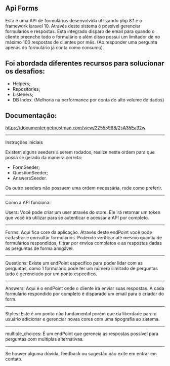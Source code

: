 Api Forms
--------

Esta é uma API de formulários desenvolvida utilizando php 8.1 e o framework laravel 10. 
Através deste sistema é possível gerenciar formularios e respostas. 
Está integrado disparo de email para quando o cliente preenche todo o formulário e além disso possui um limitador de no máximo 100 respostas 
de clientes por mês. (Ao responder uma pergunta apenas do formulário já conta como consumo).

Foi abordada diferentes recursos para solucionar os desafios:
----
- Helpers;
- Repositories;
- Listeners;
- DB Index. (Melhoria na performance por conta do alto volume de dados)

Documentação:
-------
https://documenter.getpostman.com/view/22555988/2sA35Ea32w

---------
Instruções iniciais

Existem alguns seeders a serem rodados, realize neste ordem para que possa se gerado da maneira correta:

- FormSeeder;
- QuestionSeeder;
- AnswersSeeder.

Os outro seeders não possuem uma ordem necessária, rode como preferir.

----------

Como a API funciona:

Users:
Você pode criar um user através do store. Ele irá retornar um token que você irá utilizar para se autenticar e acessar a API por completo.

--------

Forms:
Aqui fica core da aplicação. Através deste endPoint você pode cadastrar e consultar formulários. Podendo verificar até mesmo quantia de formulários
respondidos, filtrar por envios completos  e as respostas dadas as perguntas de forma amigável.

-------

Questions:
Existe um endPoint especifico para poder lidar com as perguntas, como 1 formulário pode ter um número ilimitado de perguntas tudo é gerenciado por um 
ponto especifico.

------

Answers:
Aqui é o endPoint onde o cliente irá enviar suas respostas. A cada formulário respondido por completo é disparado um email para o criador do form.

------

Styles:
Este é um ponto não fundamental porém que da liberdade para o usuário adicionar e gerenciar novas cores com uma tipografia ao sistema.

------


multiple_choices:
É um endPoint que gerencia as respostas possível para perguntas com multiplas alternativas.

------


Se houver alguma dúvida, feedback ou sugestão não exite em entrar em contato.


